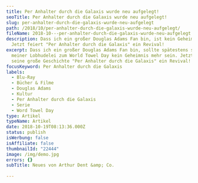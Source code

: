 ```yaml
---
title: Per Anhalter durch die Galaxis wurde neu aufgelegt!
seoTitle: Per Anhalter durch die Galaxis wurde neu aufgelegt!
slug: per-anhalter-durch-die-galaxis-wurde-neu-aufgelegt
path: /2018/10/per-anhalter-durch-die-galaxis-wurde-neu-aufgelegt/
fileName: 2018-10---per-anhalter-durch-die-galaxis-wurde-neu-aufgelegt.md
description: Dass ich ein großer Douglas Adams Fan bin, ist kein Geheimnis.
  Jetzt feiert "Per Anhalter durch die Galaxis" ein Revival!
excerpt: Dass ich ein großer Douglas Adams Fan bin, sollte spätestens seit
  meiner Lobhudelei zum World Towel Day kein Geheimnis mehr sein. Jetzt feiert
  seine große Geschichte "Per Anhalter durch die Galaxis" ein Revival!
focusKeyword: Per Anhalter durch die Galaxis
labels:
  - Blu-Ray
  - Bücher & Filme
  - Douglas Adams
  - Kultur
  - Per Anhalter durch die Galaxis
  - Serie
  - Word Towel Day
type: Artikel
typeName: Artikel
date: 2018-10-19T08:13:36.000Z
status: publish
isWerbung: false
isAffiliate: false
thumbnailId: "22444"
image: /img/demo.jpg
errors: {}
subTitle: Neues von Arthur Dent &amp; Co.
  
---
```



  